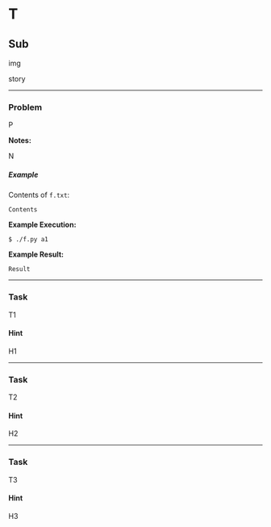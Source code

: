T
=====

Sub
--------

img

story

---

### Problem

P

**Notes:**

N

##### Example


Contents of `f.txt`:


    Contents


**Example Execution:**

`$ ./f.py a1`

**Example Result:**

    Result


---

### Task

T1

#### Hint

H1

---

### Task

T2

#### Hint

H2

---

### Task

T3

#### Hint

H3

